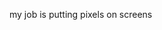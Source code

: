 my job is putting pixels on screens

<!---
AstroKhet/AstroKhet is a ✨ special ✨ repository because its `README.md` (this file) appears on your GitHub profile.
You can click the Preview link to take a look at your changes.
--->
